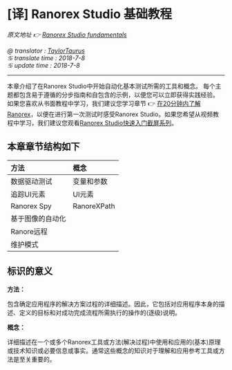 # [译] Ranorex Studio 基础教程

*原文地址 👉 [Ranorex Studio fundamentals][0]*

*@ translator : [TaylorTaurus](https://github.com/taylortaurus)*    
*♋ translate time : 2018-7-8*    
*♋ update time : 2018-7-8*  

---

本章介绍了在Ranorex Studio中开始自动化基本测试所需的工具和概念。 每个主题都包含易于遵循的分步指南和自包含的示例，以便您可以立即获得实践经验。 如果您喜欢从书面教程中学习，我们建议您学习章节 👉 [在20分钟内了解 Ranorex][1]，以便在进行第一次测试时感受Ranorex Studio。如果您希望从视频教程中学习，我们建议您观看[Ranorex Studio快速入门截屏系列][2]。

## 本章章节结构如下

|**方法**|**概念**|
|:--|:--|
|数据驱动测试|变量和参数|
|追踪UI元素|UI元素|
|Ranorex Spy|RanoreXPath|
|基于图像的自动化||
|Ranore远程||
|维护模式||

## 标识的意义

**方法：** 

包含确定应用程序的解决方案过程的详细描述。因此，它包括对应用程序本身的描述、定义的目标和对成功完成流程所需执行的操作的(逐级)说明。

**概念：**

详细描述在一个或多个Ranorex工具或方法(解决过程)中使用和应用的(基本)原理或技术知识或必要信息或事实。通常这些概念的知识对于理解和应用参考工具或方法是至关重要的。

[0]: https://www.ranorex.com/help/latest/ranorex-studio-fundamentals/
[1]: .\ranorize-20-minutes\index.html
[2]: https://www.ranorex.com/blog/studio-quick-start/


